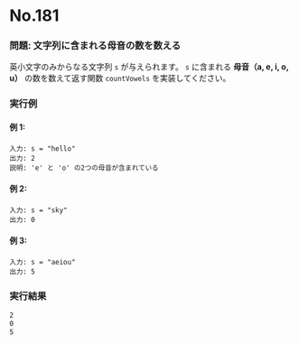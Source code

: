 # No.181

### 問題: 文字列に含まれる母音の数を数える

英小文字のみからなる文字列 `s` が与えられます。
`s` に含まれる **母音（a, e, i, o, u）** の数を数えて返す関数 `countVowels` を実装してください。

### 実行例

#### 例 1:

```
入力: s = "hello"
出力: 2
説明: 'e' と 'o' の2つの母音が含まれている
```

#### 例 2:

```
入力: s = "sky"
出力: 0
```

#### 例 3:

```
入力: s = "aeiou"
出力: 5
```

### 実行結果

```sh
2
0
5
```
